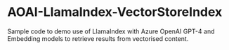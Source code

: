 # AOAI-LlamaIndex-VectorStoreIndex
Sample code to demo use of LlamaIndex with Azure OpenAI GPT-4 and Embedding models to retrieve results from vectorised content.
